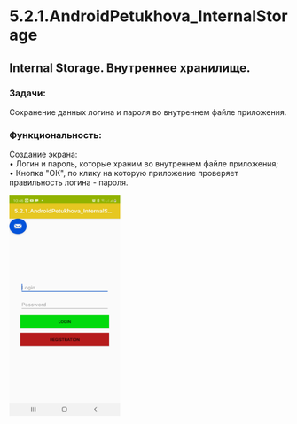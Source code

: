 # 5.2.1.AndroidPetukhova_InternalStorage
## Internal Storage. Внутреннее хранилище.  
### Задачи:  
Сохранение данных логина и пароля во внутреннем файле приложения.  
### Функциональность:  
Создание экрана:  
• Логин и пароль, которые храним во внутреннем файле приложения;   
• Кнопка "ОК", по клику на которую приложение проверяет правильность логина - пароля.  

<img src="https://github.com/katerinavp/5.2.1.AndroidPetukhova_InternalStorage/blob/master/internal.jpg" width="200" height="400">
